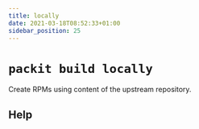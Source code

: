 ```yaml
---
title: locally
date: 2021-03-18T08:52:33+01:00
sidebar_position: 25
---
```


# `packit build locally`

Create RPMs using content of the upstream repository.

## Help


